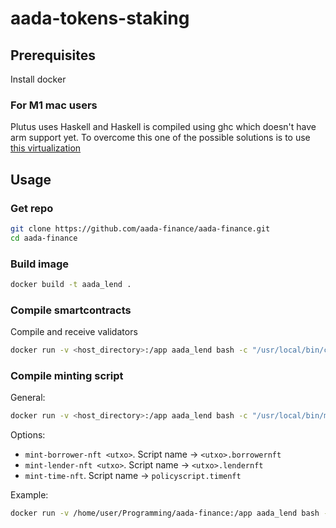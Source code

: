 # aada-tokens-staking

## Prerequisites

Install docker

### For M1 mac users

Plutus uses Haskell and Haskell is compiled using ghc which doesn't have arm support yet. To overcome this one of the possible solutions is to use [this virtualization](https://github.com/lima-vm/lima)

## Usage

### Get repo

```bash
git clone https://github.com/aada-finance/aada-finance.git
cd aada-finance
```

### Build image

```bash
docker build -t aada_lend .
```

### Compile smartcontracts

Compile and receive validators

```bash
docker run -v <host_directory>:/app aada_lend bash -c "/usr/local/bin/compile-validators <validation_script_name>"
```

### Compile minting script

General:
```bash
docker run -v <host_directory>:/app aada_lend bash -c "/usr/local/bin/mint-<option>-nft <minting_script_name> <utxo>"
```

Options:
- `mint-borrower-nft <utxo>`. Script name -> `<utxo>.borrowernft`
- `mint-lender-nft <utxo>`. Script name -> `<utxo>.lendernft`
- `mint-time-nft`. Script name -> `policyscript.timenft`

Example:
```bash
docker run -v /home/user/Programming/aada-finance:/app aada_lend bash -c "/usr/local/bin/mint-lender-nft 0a630191d2ba7fa96ecdc9096b826a1f9c210028e02fabc9c0288e2e37d3e2b8#0.borrowernft"
```